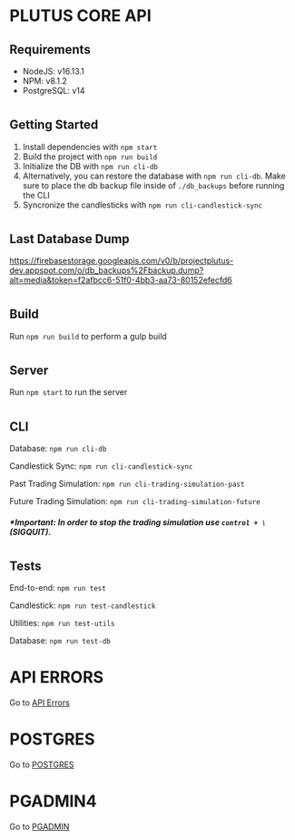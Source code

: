 # PLUTUS CORE API

## Requirements
- NodeJS: v16.13.1
- NPM: v8.1.2
- PostgreSQL: v14

#
## Getting Started

1) Install dependencies with `npm start` 
2) Build the project with `npm run build` 
3) Initialize the DB with `npm run cli-db` 
4) Alternatively, you can restore the database with `npm run cli-db`. Make sure to place the db backup file inside of `./db_backups` before running the CLI
5) Syncronize the candlesticks with `npm run cli-candlestick-sync`

#
## Last Database Dump

https://firebasestorage.googleapis.com/v0/b/projectplutus-dev.appspot.com/o/db_backups%2Fbackup.dump?alt=media&token=f2afbcc6-51f0-4bb3-aa73-80152efecfd6


#
## Build

Run `npm run build` to perform a gulp build

#
## Server

Run `npm start` to run the server

#
## CLI

Database:  `npm run cli-db`

Candlestick Sync:  `npm run cli-candlestick-sync`

Past Trading Simulation:  `npm run cli-trading-simulation-past`

Future Trading Simulation:  `npm run cli-trading-simulation-future`

##### *Important: In order to stop the trading simulation use `control + \` (SIGQUIT).


#
## Tests

End-to-end: `npm run test`

Candlestick: `npm run test-candlestick`

Utilities: `npm run test-utils`

Database: `npm run test-db`





# 
# API ERRORS

Go to [API Errors](/docs/API_ERRORS.md)


#
# POSTGRES

Go to [POSTGRES](/docs/POSTGRES.md)



#
# PGADMIN4

Go to [PGADMIN](/docs/PGADMIN.md)
